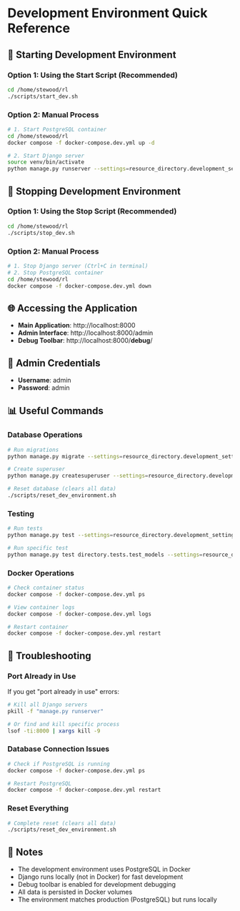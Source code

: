 # Development Environment Quick Reference

## 🚀 **Starting Development Environment**

### **Option 1: Using the Start Script (Recommended)**
```bash
cd /home/stewood/rl
./scripts/start_dev.sh
```

### **Option 2: Manual Process**
```bash
# 1. Start PostgreSQL container
cd /home/stewood/rl
docker compose -f docker-compose.dev.yml up -d

# 2. Start Django server
source venv/bin/activate
python manage.py runserver --settings=resource_directory.development_settings
```

## 🛑 **Stopping Development Environment**

### **Option 1: Using the Stop Script (Recommended)**
```bash
cd /home/stewood/rl
./scripts/stop_dev.sh
```

### **Option 2: Manual Process**
```bash
# 1. Stop Django server (Ctrl+C in terminal)
# 2. Stop PostgreSQL container
cd /home/stewood/rl
docker compose -f docker-compose.dev.yml down
```

## 🌐 **Accessing the Application**

- **Main Application**: http://localhost:8000
- **Admin Interface**: http://localhost:8000/admin
- **Debug Toolbar**: http://localhost:8000/__debug__/

## 🔧 **Admin Credentials**

- **Username**: admin
- **Password**: admin

## 📊 **Useful Commands**

### **Database Operations**
```bash
# Run migrations
python manage.py migrate --settings=resource_directory.development_settings

# Create superuser
python manage.py createsuperuser --settings=resource_directory.development_settings

# Reset database (clears all data)
./scripts/reset_dev_environment.sh
```

### **Testing**
```bash
# Run tests
python manage.py test --settings=resource_directory.development_settings

# Run specific test
python manage.py test directory.tests.test_models --settings=resource_directory.development_settings
```

### **Docker Operations**
```bash
# Check container status
docker compose -f docker-compose.dev.yml ps

# View container logs
docker compose -f docker-compose.dev.yml logs

# Restart container
docker compose -f docker-compose.dev.yml restart
```

## 🚨 **Troubleshooting**

### **Port Already in Use**
If you get "port already in use" errors:
```bash
# Kill all Django servers
pkill -f "manage.py runserver"

# Or find and kill specific process
lsof -ti:8000 | xargs kill -9
```

### **Database Connection Issues**
```bash
# Check if PostgreSQL is running
docker compose -f docker-compose.dev.yml ps

# Restart PostgreSQL
docker compose -f docker-compose.dev.yml restart
```

### **Reset Everything**
```bash
# Complete reset (clears all data)
./scripts/reset_dev_environment.sh
```

## 📝 **Notes**

- The development environment uses PostgreSQL in Docker
- Django runs locally (not in Docker) for fast development
- Debug toolbar is enabled for development debugging
- All data is persisted in Docker volumes
- The environment matches production (PostgreSQL) but runs locally
